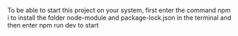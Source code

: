 To be able to start this project on your system, first enter the command npm i to install the folder node-module and package-lock.json in the terminal and then enter npm run dev to start
